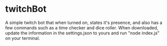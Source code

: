 # twitchBot
A simple twitch bot that when turned on, states it's presence, and also has a few commands such as a time checker and dice roller.
When downloaded, update the information in the settings.json to yours and run "node index.js" on your terminal.
